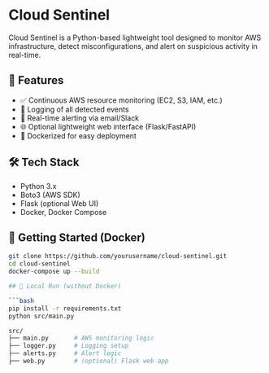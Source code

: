 # Cloud Sentinel

Cloud Sentinel is a Python-based lightweight tool designed to monitor AWS infrastructure, detect misconfigurations, and alert on suspicious activity in real-time.

## 🚀 Features

- ✅ Continuous AWS resource monitoring (EC2, S3, IAM, etc.)
- 📄 Logging of all detected events
- 🔔 Real-time alerting via email/Slack
- 🌐 Optional lightweight web interface (Flask/FastAPI)
- 🐳 Dockerized for easy deployment

## 🛠️ Tech Stack

- Python 3.x
- Boto3 (AWS SDK)
- Flask (optional Web UI)
- Docker, Docker Compose

## 🐳 Getting Started (Docker)

```bash
git clone https://github.com/yourusername/cloud-sentinel.git
cd cloud-sentinel
docker-compose up --build

## 🐍 Local Run (without Docker)

```bash
pip install -r requirements.txt
python src/main.py

src/
├── main.py       # AWS monitoring logic
├── logger.py     # Logging setup
├── alerts.py     # Alert logic
├── web.py        # (optional) Flask web app
